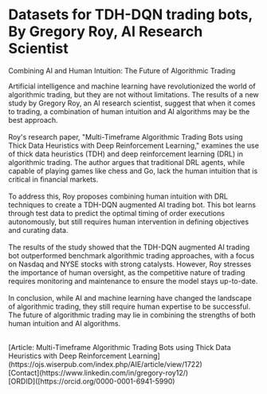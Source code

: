 # Datasets for TDH-DQN trading bots, By Gregory Roy, AI Research Scientist
Combining AI and Human Intuition: The Future of Algorithmic Trading

Artificial intelligence and machine learning have revolutionized the world of algorithmic trading, but they are not without limitations. The results of a new study by Gregory Roy, an AI research scientist, suggest that when it comes to trading, a combination of human intuition and AI algorithms may be the best approach.
<br><br>
Roy's research paper, "Multi-Timeframe Algorithmic Trading Bots using Thick Data Heuristics with Deep Reinforcement Learning," examines the use of thick data heuristics (TDH) and deep reinforcement learning (DRL) in algorithmic trading. The author argues that traditional DRL agents, while capable of playing games like chess and Go, lack the human intuition that is critical in financial markets.
<br><br>
To address this, Roy proposes combining human intuition with DRL techniques to create a TDH-DQN augmented AI trading bot. This bot learns through test data to predict the optimal timing of order executions autonomously, but still requires human intervention in defining objectives and curating data.
<br><br>
The results of the study showed that the TDH-DQN augmented AI trading bot outperformed benchmark algorithmic trading approaches, with a focus on Nasdaq and NYSE stocks with strong catalysts. However, Roy stresses the importance of human oversight, as the competitive nature of trading requires monitoring and maintenance to ensure the model stays up-to-date.
<br><br>
In conclusion, while AI and machine learning have changed the landscape of algorithmic trading, they still require human expertise to be successful. The future of algorithmic trading may lie in combining the strengths of both human intuition and AI algorithms.
<br>



<br>
[Article: Multi-Timeframe Algorithmic Trading Bots using Thick Data Heuristics with Deep Reinforcement Learning](https://ojs.wiserpub.com/index.php/AIE/article/view/1722)

<br>
[Contact](https://www.linkedin.com/in/gregory-roy12/)
<br>
[ORDID]([https://orcid.org/0000-0001-6941-5990)

